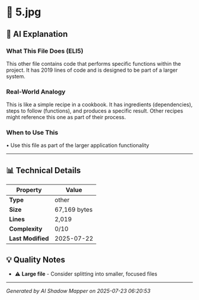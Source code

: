 # 📄 5.jpg

## 🤖 AI Explanation

### What This File Does (ELI5)
This other file contains code that performs specific functions within the project. It has 2019 lines of code and is designed to be part of a larger system.

### Real-World Analogy
This is like a simple recipe in a cookbook. It has ingredients (dependencies), steps to follow (functions), and produces a specific result. Other recipes might reference this one as part of their process.

### When to Use This
• Use this file as part of the larger application functionality

---

## 📊 Technical Details

| Property | Value |
|----------|-------|
| **Type** | other |
| **Size** | 67,169 bytes |
| **Lines** | 2,019 |
| **Complexity** | 0/10 |
| **Last Modified** | 2025-07-22 |

## 💡 Quality Notes

- ⚠️ **Large file** - Consider splitting into smaller, focused files

---
*Generated by AI Shadow Mapper on 2025-07-23 06:20:53*